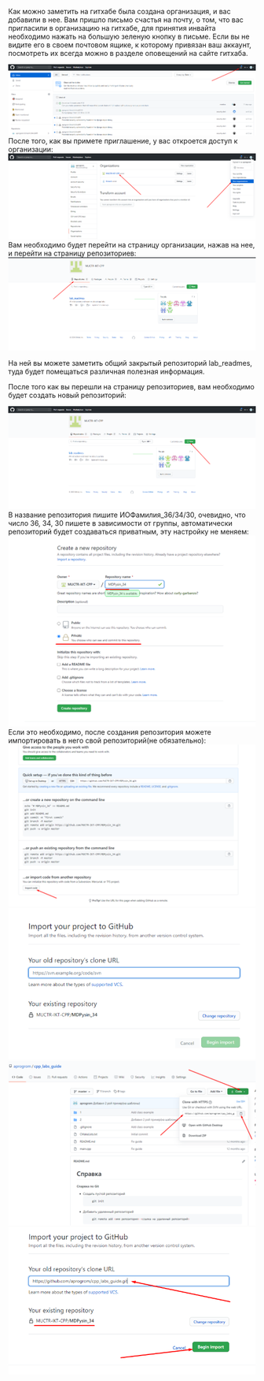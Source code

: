 Как можно заметить на гитхабе была создана организация, и вас добавили в нее. Вам пришло письмо счастья на почту, о том, что вас пригласили в организацию на гитхабе, для принятия инвайта необходимо нажать на большую зеленую кнопку в письме. Если вы не видите его в своем почтовом ящике, к которому привязан ваш аккаунт, посмотреть их всегда можно в разделе оповещений на сайте гитхаба.
<div align="center">
    <img src="./imgs/image_1.png" />
</div>
После того, как вы примете приглашение, у вас откроется доступ к организации:
<div align="center">
    <img src="./imgs/image_2.png" />
</div>
Вам необходимо будет перейти на страницу организации, нажав на нее, и перейти на страницу репозиториев:
<div align="center">
    <img src="./imgs/image_3.png" />
</div>

На ней вы можете заметить общий закрытый репозиторий lab_readmes, туда будет помещаться различная полезная информация.

После того как вы перешли на страницу репозиториев, вам необходимо будет создать новый репозиторий:
<div align="center">
    <img src="./imgs/image_4.png" />
</div>
В название репозитория пишите ИОФамилия_36/34/30, очевидно, что число 36, 34, 30 пишете в зависимости от группы, автоматически репозиторий будет создаваться приватным, эту настройку не меняем:  
<div align="center">
    <img src="./imgs/image_5.png" />
</div>
Если это необходимо, после создания репозитория можете импортировать в него свой репозиторий(не обязательно):
<div align="center">
    <img src="./imgs/image_6.png" />
</div>
<div align="center">
    <img src="./imgs/image_7.png" />
</div>
<div align="center">
    <img src="./imgs/image_8.png" />
</div>
<div align="center">
    <img src="./imgs/image_9.png" />
</div>
